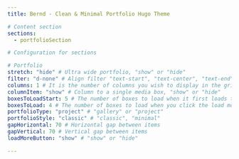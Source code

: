 ```yaml
---
title: Bernd - Clean & Minimal Portfolio Hugo Theme

# Content section
sections:
  - portfolioSection

# Configuration for sections

# Portfolio
stretch: "hide" # Ultra wide portfolio, "show" or "hide"
filter: "d-none" # Align filter "text-start", "text-center", "text-end" or "d-none"
columns: 1 # It is the number of columns you wish to display in the grid
columnItem: "show" # Column to a single media box, "show" or "hide"
boxesToLoadStart: 5 # The number of boxes to load when it first loads the grid
boxesToLoad: 4 # The number of boxes to load when you click the load more button 
portfolioType: "project" # "gallery" or "project"
portfolioStyle: "classic" # "classic", "minimal"
gapHorizontal: 70 # Horizontal gap between items
gapVertical: 70 # Vertical gap between items
loadMoreButton: "show" # "show" or "hide"

---
```

